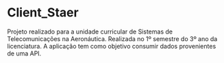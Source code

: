 # Client_Staer

Projeto realizado para a unidade curricular de Sistemas de Telecomunicações na Aeronáutica. Realizada no 1º semestre do 3º ano da licenciatura. A aplicação tem como objetivo consumir dados provenientes de uma API.